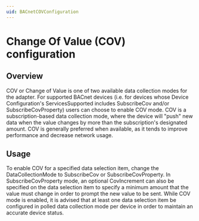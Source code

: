 ```yaml
---
uid: BACnetCOVConfiguration
---
```


# Change Of Value (COV) configuration

## Overview

COV or Change of Value is one of two available data collection modes for the adapter. For supported BACnet devices (i.e. for devices whose Device Configuration's ServicesSupported includes SubscribeCov and/or SubscribeCovProperty) users can choose to enable COV mode. COV is a subscription-based data collection mode, where the device will "push" new data when the value changes by more than the subscription's designated amount. COV is generally preferred when available, as it tends to improve performance and decrease network usage.

## Usage 

To enable COV for a specified data selection item, change the DataCollectionMode to SubscribeCov or SubscribeCovProperty. In SubscribeCovProperty mode, an optional CovIncrement can also be specified on the data selection item to specify a minimum amount that the value must change in order to prompt the new value to be sent. While COV mode is enabled, it is advised that at least one data selection item be configured in polled data collection mode per device in order to maintain an accurate device status.
